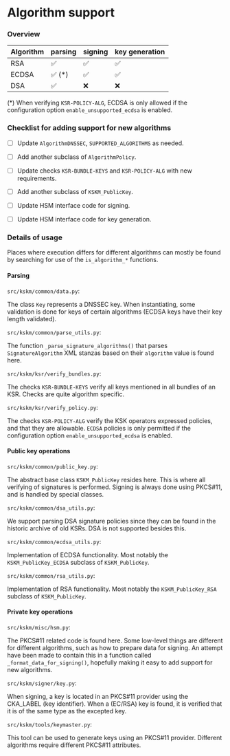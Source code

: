 # Algorithm support

### Overview

| Algorithm | parsing | signing | key generation |
| --------- | ------- | ------- | -------------- |
| RSA       | ✅      | ✅      | ✅             |
| ECDSA     | ✅ (*)  | ✅      | ✅             |
| DSA       | ✅      | ❌      | ❌             |

(*) When verifying `KSR-POLICY-ALG`, ECDSA is only allowed if the configuration option `enable_unsupported_ecdsa` is enabled.


### Checklist for adding support for new algorithms

- [ ] Update `AlgorithmDNSSEC`, `SUPPORTED_ALGORITHMS` as needed.
- [ ] Add another subclass of `AlgorithmPolicy`.
- [ ] Update checks `KSR-BUNDLE-KEYS` and `KSR-POLICY-ALG` with new requirements.
- [ ] Add another subclass of `KSKM_PublicKey`.
- [ ] Update HSM interface code for signing.
- [ ] Update HSM interface code for key generation.




### Details of usage

Places where execution differs for different algorithms
can mostly be found by searching for use of the `is_algorithm_*` functions.


#### Parsing

`src/kskm/common/data.py`:

The class `Key` represents a DNSSEC key. When instantiating, some validation is done for keys of certain algorithms (ECDSA keys have their key length validated).

`src/kskm/common/parse_utils.py`:

The function `_parse_signature_algorithms()` that parses
`SignatureAlgorithm` XML stanzas based on their `algorithm` value is found here.

`src/kskm/ksr/verify_bundles.py`:

The checks `KSR-BUNDLE-KEYS` verify all keys mentioned in all bundles of an KSR. Checks are quite algorithm specific.

`src/kskm/ksr/verify_policy.py`:

The checks `KSR-POLICY-ALG` verify the KSK operators expressed policies, and that they are allowable. `ECDSA` policies is only permitted if the configuration option `enable_unsupported_ecdsa` is enabled.


#### Public key operations

`src/kskm/common/public_key.py`:

The abstract base class `KSKM_PublicKey` resides here. This is where all verifying of signatures is performed. Signing is always done using PKCS#11, and is handled by special classes.

`src/kskm/common/dsa_utils.py`:

We support parsing DSA signature policies since they can be found
in the historic archive of old KSRs. DSA is not supported besides this.

`src/kskm/common/ecdsa_utils.py`:

Implementation of ECDSA functionality. Most notably the
`KSKM_PublicKey_ECDSA` subclass of `KSKM_PublicKey`.

`src/kskm/common/rsa_utils.py`:

Implementation of RSA functionality. Most notably the
`KSKM_PublicKey_RSA` subclass of `KSKM_PublicKey`.


#### Private key operations

`src/kskm/misc/hsm.py`:

The PKCS#11 related code is found here. Some low-level things are different for different algorithms, such as how to prepare data for signing. An attempt have been made to contain this in a function called `_format_data_for_signing()`, hopefully making it easy to add support for new algorithms.

`src/kskm/signer/key.py`:

When signing, a key is located in an PKCS#11 provider using the CKA_LABEL (key identifier). When a (EC/RSA) key is found, it is verified that it is of the same type as the excepted key.

`src/kskm/tools/keymaster.py`:

This tool can be used to generate keys using an PKCS#11 provider. Different algorithms require different PKCS#11 attributes.
